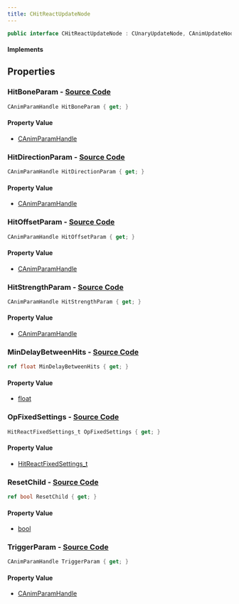 ```yaml
---
title: CHitReactUpdateNode
---
```


```csharp
public interface CHitReactUpdateNode : CUnaryUpdateNode, CAnimUpdateNodeBase, ISchemaClass<CAnimUpdateNodeBase>, ISchemaClass<CUnaryUpdateNode>, ISchemaClass<CHitReactUpdateNode>, ISchemaField, ISchemaClass, INativeHandle
```

#### Implements

## Properties

### **HitBoneParam** - [Source Code](https://github.com/swiftly-solution/swiftlys2/blob/main/managed/src/SwiftlyS2.Generated/Schemas/Interfaces/CHitReactUpdateNode.cs#L20)

```csharp
CAnimParamHandle HitBoneParam { get; }
```

#### Property Value

- [CAnimParamHandle](/docs/api/shared/schemadefinitions/canimparamhandle)

### **HitDirectionParam** - [Source Code](https://github.com/swiftly-solution/swiftlys2/blob/main/managed/src/SwiftlyS2.Generated/Schemas/Interfaces/CHitReactUpdateNode.cs#L24)

```csharp
CAnimParamHandle HitDirectionParam { get; }
```

#### Property Value

- [CAnimParamHandle](/docs/api/shared/schemadefinitions/canimparamhandle)

### **HitOffsetParam** - [Source Code](https://github.com/swiftly-solution/swiftlys2/blob/main/managed/src/SwiftlyS2.Generated/Schemas/Interfaces/CHitReactUpdateNode.cs#L22)

```csharp
CAnimParamHandle HitOffsetParam { get; }
```

#### Property Value

- [CAnimParamHandle](/docs/api/shared/schemadefinitions/canimparamhandle)

### **HitStrengthParam** - [Source Code](https://github.com/swiftly-solution/swiftlys2/blob/main/managed/src/SwiftlyS2.Generated/Schemas/Interfaces/CHitReactUpdateNode.cs#L26)

```csharp
CAnimParamHandle HitStrengthParam { get; }
```

#### Property Value

- [CAnimParamHandle](/docs/api/shared/schemadefinitions/canimparamhandle)

### **MinDelayBetweenHits** - [Source Code](https://github.com/swiftly-solution/swiftlys2/blob/main/managed/src/SwiftlyS2.Generated/Schemas/Interfaces/CHitReactUpdateNode.cs#L28)

```csharp
ref float MinDelayBetweenHits { get; }
```

#### Property Value

- [float](https://learn.microsoft.com/dotnet/api/system.single)

### **OpFixedSettings** - [Source Code](https://github.com/swiftly-solution/swiftlys2/blob/main/managed/src/SwiftlyS2.Generated/Schemas/Interfaces/CHitReactUpdateNode.cs#L16)

```csharp
HitReactFixedSettings_t OpFixedSettings { get; }
```

#### Property Value

- [HitReactFixedSettings_t](/docs/api/shared/schemadefinitions/hitreactfixedsettings_t)

### **ResetChild** - [Source Code](https://github.com/swiftly-solution/swiftlys2/blob/main/managed/src/SwiftlyS2.Generated/Schemas/Interfaces/CHitReactUpdateNode.cs#L30)

```csharp
ref bool ResetChild { get; }
```

#### Property Value

- [bool](https://learn.microsoft.com/dotnet/api/system.boolean)

### **TriggerParam** - [Source Code](https://github.com/swiftly-solution/swiftlys2/blob/main/managed/src/SwiftlyS2.Generated/Schemas/Interfaces/CHitReactUpdateNode.cs#L18)

```csharp
CAnimParamHandle TriggerParam { get; }
```

#### Property Value

- [CAnimParamHandle](/docs/api/shared/schemadefinitions/canimparamhandle)

